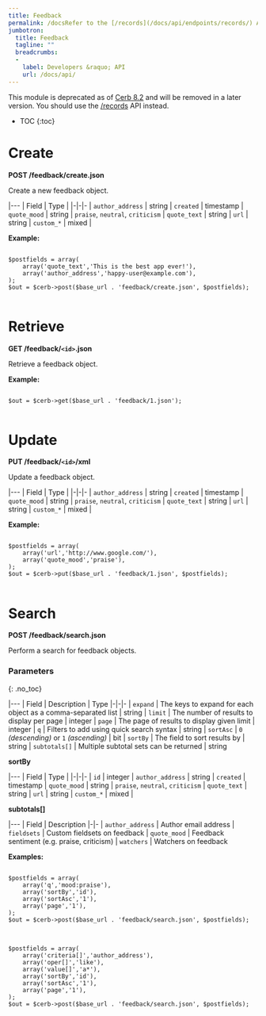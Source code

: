 ```yaml
---
title: Feedback
permalink: /docsRefer to the [/records](/docs/api/endpoints/records/) API endpoint.feedback/
jumbotron:
  title: Feedback
  tagline: ""
  breadcrumbs:
  -
    label: Developers &raquo; API
    url: /docs/api/
---
```


<div class="cerb-box note">
<p>This module is deprecated as of <a href="/releases/8.2/">Cerb 8.2</a> and will be removed in a later version. You should use the <a href="/docs/api/endpoints/records/">/records</a> API instead.</p>
</div>

* TOC
{:toc}

# Create

**POST /feedback/create.json**

Create a new feedback object.

|---
| Field | Type | 
|-|-|-
| `author_address` | string
| `created` | timestamp
| `quote_mood` | string | `praise`, `neutral`, `criticism`
| `quote_text` | string
| `url` | string
| `custom_*` | mixed | 

**Example:**

<pre>
<code class="language-php">
$postfields = array(
    array('quote_text','This is the best app ever!'),
    array('author_address','happy-user@example.com'),	
);
$out = $cerb->post($base_url . 'feedback/create.json', $postfields);
</code>
</pre>

# Retrieve

**GET /feedback/`<id>`.json**

Retrieve a feedback object.

**Example:**

<pre>
<code class="language-php">
$out = $cerb->get($base_url . 'feedback/1.json');
</code>
</pre>

# Update

**PUT /feedback/`<id>`/xml**

Update a feedback object.

|---
| Field | Type | 
|-|-|-
| `author_address` | string
| `created` | timestamp
| `quote_mood` | string | `praise`, `neutral`, `criticism`
| `quote_text` | string
| `url` | string
| `custom_*` | mixed | 

**Example:**

<pre>
<code class="language-php">
$postfields = array(
    array('url','http://www.google.com/'),
    array('quote_mood','praise'),
);
$out = $cerb->put($base_url . 'feedback/1.json', $postfields);
</code>
</pre>

# Search

**POST /feedback/search.json**

Perform a search for feedback objects.

### Parameters
{: .no_toc}

|---
| Field | Description | Type
|-|-|-
| `expand` | The keys to expand for each object as a comma-separated list | string
| `limit` | The number of results to display per page | integer
| `page` | The page of results to display given limit | integer
| `q` | Filters to add using quick search syntax | string
| `sortAsc` | `0` _(descending)_ or `1` _(ascending)_ | bit
| `sortBy` | The field to sort results by | string
| `subtotals[]` | Multiple subtotal sets can be returned | string 

**sortBy**

|---
| Field | Type | 
|-|-|-
| `id` | integer
| `author_address` | string
| `created` | timestamp
| `quote_mood` | string | `praise`, `neutral`, `criticism`
| `quote_text` | string
| `url` | string
| `custom_*` | mixed | 

**subtotals[]**

|---
| Field | Description
|-|-
| `author_address` | Author email address
| `fieldsets` | Custom fieldsets on feedback
| `quote_mood` | Feedback sentiment (e.g. praise, criticism)
| `watchers` | Watchers on feedback

**Examples:**

<pre>
<code class="language-php">
$postfields = array(
    array('q','mood:praise'),
    array('sortBy','id'),
    array('sortAsc','1'),
    array('page','1'),
);
$out = $cerb->post($base_url . 'feedback/search.json', $postfields);
</code>
</pre>

<pre>
<code class="language-php">
$postfields = array(
    array('criteria[]','author_address'),
    array('oper[]','like'),
    array('value[]','a*'),
    array('sortBy','id'),
    array('sortAsc','1'),
    array('page','1'),
);
$out = $cerb->post($base_url . 'feedback/search.json', $postfields);
</code>
</pre>
